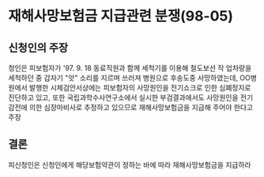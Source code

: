 # 재해사망보험금 지급관련 분쟁(98-05)

## 신청인의 주장
청인은 피보험자가 '97. 9. 18 동료직원과 함께 세척기를 이용해 철도보선 작   업차량을 세척하던 중 갑자기 "앗" 소리를 지르며 쓰러져 병원으로 후송도중 사망하였는데, OO병원에서 발행한 시체검안서상에는 피보험자의 사망원인을 전기쇼크로 인한 심폐정지로 진단하고 있고, 또한 국립과학수사연구소에서 실시한 부검결과에서도 사망원인을 전기감전에 의한 심장마비사로 추정하고 있으므로 재해사망보험금을 지급해 주어야 한다고 주장

## 결론
피신청인은 신청인에게 해당보험약관이 정하는 바에 따라 재해사망보험금을 지급하라